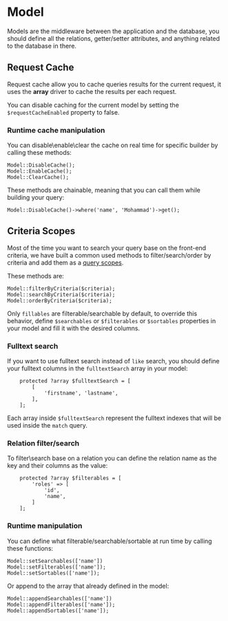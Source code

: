 # Model

Models are the middleware between the application and the database, you should define all the relations, getter/setter attributes, and anything related to the database in there.

## Request Cache

Request cache allow you to cache queries results for the current request, it uses the **array** driver to cache the results per each request.

You can disable caching for the current model by setting the `$requestCacheEnabled` property to false.

### Runtime cache manipulation

You can disable\enable\clear the cache on real time for specific builder by calling these methods:

```
Model::DisableCache();
Model::EnableCache();
Model::ClearCache();
```

These methods are chainable, meaning that you can call them while building your query:
```
Model::DisableCache()->where('name', 'Mohammad')->get();
```

## Criteria Scopes

Most of the time you want to search your query base on the front-end criteria, we have built a common used methods to filter/search/order by criteria and add them as a [query scopes](https://laravel.com/docs/9.x/eloquent#query-scopes).


These methods are:
```
Model::filterByCriteria($criteria);
Model::searchByCriteria($criteria);
Model::orderByCriteria($criteria);
```

Only `fillables` are filterable/searchable by default, to override this behavior, define `$searchables` or `$filterables` or `$sortables` properties in your model and fill it with the desired columns.

### Fulltext search

If you want to use fulltext search instead of `like` search, you should define your fulltext columns in the `fulltextSearch` array in your model:

```
    protected ?array $fulltextSearch = [
        [
            'firstname', 'lastname',
        ],
    ];
```

Each array inside `$fulltextSearch` represent the fulltext indexes that will be used inside the `match` query.

### Relation filter/search
To filter\search base on a relation you can define the relation name as the key and their columns as the value:
```
    protected ?array $filterables = [
        'roles' => [
            'id',
            'name',
        ]
    ];

```

### Runtime manipulation
You can define what filterable/searchable/sortable at run time by calling these functions:

```
Model::setSearchables(['name'])
Model::setFilterables(['name']);
Model::setSortables(['name']);
```

Or append to the array that already defined in the model:
```
Model::appendSearchables(['name'])
Model::appendFilterables(['name']);
Model::appendSortables(['name']);
```
